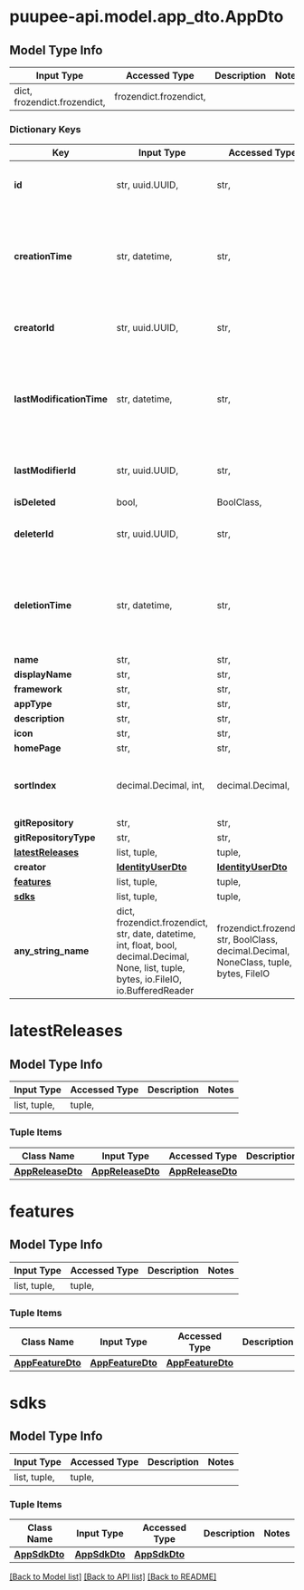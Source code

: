 # puupee-api.model.app_dto.AppDto

## Model Type Info
Input Type | Accessed Type | Description | Notes
------------ | ------------- | ------------- | -------------
dict, frozendict.frozendict,  | frozendict.frozendict,  |  | 

### Dictionary Keys
Key | Input Type | Accessed Type | Description | Notes
------------ | ------------- | ------------- | ------------- | -------------
**id** | str, uuid.UUID,  | str,  |  | [optional] value must be a uuid
**creationTime** | str, datetime,  | str,  |  | [optional] value must conform to RFC-3339 date-time
**creatorId** | str, uuid.UUID,  | str,  |  | [optional] value must be a uuid
**lastModificationTime** | str, datetime,  | str,  |  | [optional] value must conform to RFC-3339 date-time
**lastModifierId** | str, uuid.UUID,  | str,  |  | [optional] value must be a uuid
**isDeleted** | bool,  | BoolClass,  |  | [optional] 
**deleterId** | str, uuid.UUID,  | str,  |  | [optional] value must be a uuid
**deletionTime** | str, datetime,  | str,  |  | [optional] value must conform to RFC-3339 date-time
**name** | str,  | str,  |  | [optional] 
**displayName** | str,  | str,  |  | [optional] 
**framework** | str,  | str,  |  | [optional] 
**appType** | str,  | str,  |  | [optional] 
**description** | str,  | str,  |  | [optional] 
**icon** | str,  | str,  |  | [optional] 
**homePage** | str,  | str,  |  | [optional] 
**sortIndex** | decimal.Decimal, int,  | decimal.Decimal,  |  | [optional] value must be a 32 bit integer
**gitRepository** | str,  | str,  |  | [optional] 
**gitRepositoryType** | str,  | str,  |  | [optional] 
**[latestReleases](#latestReleases)** | list, tuple,  | tuple,  |  | [optional] 
**creator** | [**IdentityUserDto**](IdentityUserDto.md) | [**IdentityUserDto**](IdentityUserDto.md) |  | [optional] 
**[features](#features)** | list, tuple,  | tuple,  |  | [optional] 
**[sdks](#sdks)** | list, tuple,  | tuple,  |  | [optional] 
**any_string_name** | dict, frozendict.frozendict, str, date, datetime, int, float, bool, decimal.Decimal, None, list, tuple, bytes, io.FileIO, io.BufferedReader | frozendict.frozendict, str, BoolClass, decimal.Decimal, NoneClass, tuple, bytes, FileIO | any string name can be used but the value must be the correct type | [optional]

# latestReleases

## Model Type Info
Input Type | Accessed Type | Description | Notes
------------ | ------------- | ------------- | -------------
list, tuple,  | tuple,  |  | 

### Tuple Items
Class Name | Input Type | Accessed Type | Description | Notes
------------- | ------------- | ------------- | ------------- | -------------
[**AppReleaseDto**](AppReleaseDto.md) | [**AppReleaseDto**](AppReleaseDto.md) | [**AppReleaseDto**](AppReleaseDto.md) |  | 

# features

## Model Type Info
Input Type | Accessed Type | Description | Notes
------------ | ------------- | ------------- | -------------
list, tuple,  | tuple,  |  | 

### Tuple Items
Class Name | Input Type | Accessed Type | Description | Notes
------------- | ------------- | ------------- | ------------- | -------------
[**AppFeatureDto**](AppFeatureDto.md) | [**AppFeatureDto**](AppFeatureDto.md) | [**AppFeatureDto**](AppFeatureDto.md) |  | 

# sdks

## Model Type Info
Input Type | Accessed Type | Description | Notes
------------ | ------------- | ------------- | -------------
list, tuple,  | tuple,  |  | 

### Tuple Items
Class Name | Input Type | Accessed Type | Description | Notes
------------- | ------------- | ------------- | ------------- | -------------
[**AppSdkDto**](AppSdkDto.md) | [**AppSdkDto**](AppSdkDto.md) | [**AppSdkDto**](AppSdkDto.md) |  | 

[[Back to Model list]](../../README.md#documentation-for-models) [[Back to API list]](../../README.md#documentation-for-api-endpoints) [[Back to README]](../../README.md)

